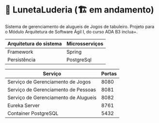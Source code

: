 # 🔭 LunetaLuderia (🏗️ em andamento)
Sistema de gerenciamento de alugueis de Jogos de tabuleiro.
Projeto para o Módulo Arquitetura de Software Ágil I, do curso ADA B3 inclua+.

| Arquitetura do sistema | Microsserviços |
| ---------------- | --------------------- |
| Framework | Spring                      |
| Persistência | PostgreSql               |

| Serviço | Portas |
 -------- | ------ |
| Serviço de Gerenciamento de Jogos | 8080 |
| Serviço de Gerenciamento de Pessoas | 8081 |
| Serviço de Gerenciamento de Alugueis | 8082 |
| Eureka Server | 8761 |
| Container PostgreSQL | 5432 |
